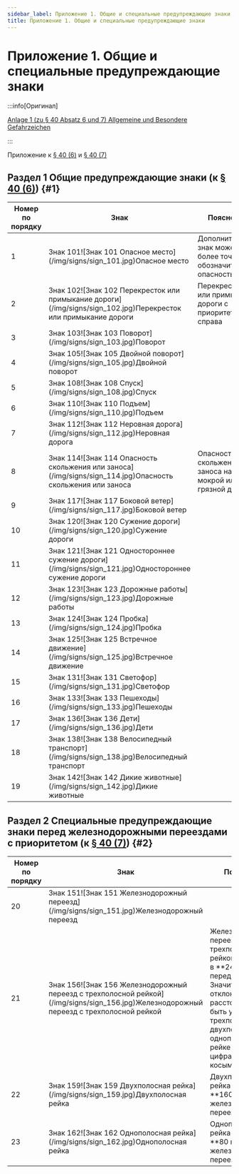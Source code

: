 ```yaml
---
sidebar_label: Приложение 1. Общие и специальные предупреждающие знаки
title: Приложение 1. Общие и специальные предупреждающие знаки
---
```


<VerifiedTranslationIcon />

# Приложение 1. Общие и специальные предупреждающие знаки

:::info[Оригинал]

[Anlage 1 (zu § 40 Absatz 6 und 7) Allgemeine und Besondere Gefahrzeichen](https://www.gesetze-im-internet.de/stvo_2013/anlage_1.html)

:::

Приложение к [§ 40 (6)](/docs/signs-structures/warning-signs#6) и [§ 40 (7)](/docs/signs-structures/warning-signs#7)

## Раздел 1 Общие предупреждающие знаки (к [§ 40 (6)](/docs/signs-structures/warning-signs#6)) {#1}

<table className="signs-table">
    <thead>
        <tr>
            <th>Номер по порядку</th>
            <th>Знак</th>
            <th>Пояснения</th>
        </tr>
    </thead>
    <tbody>
        <tr>
            <td>1</td>
            <td>Знак 101![Знак 101 Опасное место](/img/signs/sign_101.jpg)Опасное место</td>
            <td>Дополнительный знак может более точно обозначить опасность.</td>
        </tr>
        <tr>
            <td>2</td>
            <td>Знак 102![Знак 102 Перекресток или примыкание дороги](/img/signs/sign_102.jpg)Перекресток или примыкание дороги</td>
            <td>Перекресток или примыкание дороги с приоритетом справа</td>
        </tr>
        <tr>
            <td>3</td>
            <td>Знак 103![Знак 103 Поворот](/img/signs/sign_103.jpg)Поворот</td>
            <td></td>
        </tr>
        <tr>
            <td>4</td>
            <td>Знак 105![Знак 105 Двойной поворот](/img/signs/sign_105.jpg)Двойной поворот</td>
            <td></td>
        </tr>
        <tr>
            <td>5</td>
            <td>Знак 108![Знак 108 Спуск](/img/signs/sign_108.jpg)Спуск</td>
            <td></td>
        </tr>
        <tr>
            <td>6</td>
            <td>Знак 110![Знак 110 Подъем](/img/signs/sign_110.jpg)Подъем</td>
            <td></td>
        </tr>
        <tr>
            <td>7</td>
            <td>Знак 112![Знак 112 Неровная дорога](/img/signs/sign_112.jpg)Неровная дорога</td>
            <td></td>
        </tr>
        <tr>
            <td>8</td>
            <td>Знак 114![Знак 114 Опасность скольжения или заноса](/img/signs/sign_114.jpg)Опасность скольжения или заноса</td>
            <td>Опасность скольжения или заноса на мокрой или грязной дороге</td>
        </tr>
        <tr>
            <td>9</td>
            <td>Знак 117![Знак 117 Боковой ветер](/img/signs/sign_117.jpg)Боковой ветер</td>
            <td></td>
        </tr>
        <tr>
            <td>10</td>
            <td>Знак 120![Знак 120 Сужение дороги](/img/signs/sign_120.jpg)Сужение дороги</td>
            <td></td>
        </tr>
        <tr>
            <td>11</td>
            <td>Знак 121![Знак 121 Одностороннее сужение дороги](/img/signs/sign_121.jpg)Одностороннее сужение дороги</td>
            <td></td>
        </tr>
        <tr>
            <td>12</td>
            <td>Знак 123![Знак 123 Дорожные работы](/img/signs/sign_123.jpg)Дорожные работы</td>
            <td></td>
        </tr>
        <tr>
            <td>13</td>
            <td>Знак 124![Знак 124 Пробка](/img/signs/sign_124.jpg)Пробка</td>
            <td></td>
        </tr>
        <tr>
            <td>14</td>
            <td>Знак 125![Знак 125 Встречное движение](/img/signs/sign_125.jpg)Встречное движение</td>
            <td></td>
        </tr>
        <tr>
            <td>15</td>
            <td>Знак 131![Знак 131 Светофор](/img/signs/sign_131.jpg)Светофор</td>
            <td></td>
        </tr>
        <tr>
            <td>16</td>
            <td>Знак 133![Знак 133 Пешеходы](/img/signs/sign_133.jpg)Пешеходы</td>
            <td></td>
        </tr>
        <tr>
            <td>17</td>
            <td>Знак 136![Знак 136 Дети](/img/signs/sign_136.jpg)Дети</td>
            <td></td>
        </tr>
        <tr>
            <td>18</td>
            <td>Знак 138![Знак 138 Велосипедный транспорт](/img/signs/sign_138.jpg)Велосипедный транспорт</td>
            <td></td>
        </tr>
        <tr>
            <td>19</td>
            <td>Знак 142![Знак 142 Дикие животные](/img/signs/sign_142.jpg)Дикие животные</td>
            <td></td>
        </tr>
    </tbody>
</table>

## Раздел 2 Специальные предупреждающие знаки перед железнодорожными переездами с приоритетом (к [§ 40 (7)](/docs/signs-structures/warning-signs#6)) {#2}

<table className="signs-table">
    <thead>
        <tr>
            <th>Номер по порядку</th>
            <th>Знак</th>
            <th>Пояснения</th>
        </tr>
    </thead>
    <tbody>
        <tr>
            <td>20</td>
            <td>Знак 151![Знак 151 Железнодорожный переезд](/img/signs/sign_151.jpg)Железнодорожный переезд</td>
            <td></td>
        </tr>
        <tr>
            <td>21</td>
            <td>Знак 156![Знак 156 Железнодорожный переезд с трехполосной рейкой](/img/signs/sign_156.jpg)Железнодорожный переезд с трехполосной рейкой</td>
            <td>Железнодорожный переезд с трехполосной рейкой примерно в **240&nbsp;м** перед переездом. Значительные отклонения расстояний могут быть указаны на трехполосной, двухполосной и однополосной рейке в черных цифрах над косыми полосами.</td>
        </tr>
        <tr>
            <td>22</td>
            <td>Знак 159![Знак 159 Двухполосная рейка](/img/signs/sign_159.jpg)Двухполосная рейка</td>
            <td>Двухполосная рейка примерно в **160&nbsp;м** перед железнодорожным переездом</td>
        </tr>
        <tr>
            <td>23</td>
            <td>Знак 162![Знак 162 Однополосная рейка](/img/signs/sign_162.jpg)Однополосная рейка</td>
            <td>Однополосная рейка примерно в **80&nbsp;м** перед железнодорожным переездом</td>
        </tr>
    </tbody>
</table>


